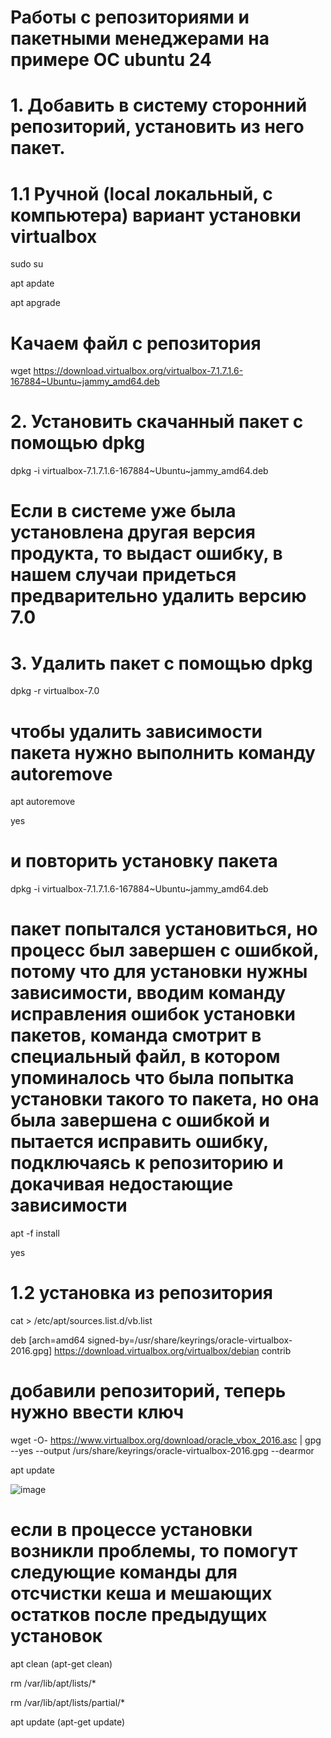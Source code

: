 # Работы с репозиториями и пакетными менеджерами на примере ОС ubuntu 24

# 1. Добавить в систему сторонний репозиторий, установить из него пакет.

# 1.1 Ручной (local локальный, с компьютера) вариант установки virtualbox

sudo su

apt apdate

apt apgrade

# Качаем файл с репозитория
wget https://download.virtualbox.org/virtualbox-7.1.7.1.6-167884~Ubuntu~jammy_amd64.deb

# 2. Установить скачанный пакет с помощью dpkg

dpkg -i virtualbox-7.1.7.1.6-167884~Ubuntu~jammy_amd64.deb

# Если в системе уже была установлена другая версия продукта, то выдаст ошибку, в нашем случаи придеться предварительно удалить версию 7.0

# 3. Удалить пакет с помощью dpkg

dpkg -r virtualbox-7.0

# чтобы удалить зависимости пакета нужно выполнить команду autoremove

apt autoremove

yes

#  и повторить установку пакета

dpkg -i virtualbox-7.1.7.1.6-167884~Ubuntu~jammy_amd64.deb

# пакет попытался установиться, но процесс был завершен с ошибкой, потому что для установки нужны зависимости, вводим команду исправления ошибок установки пакетов, команда смотрит в специальный файл, в котором упоминалось что была попытка установки такого то пакета, но она была завершена с ошибкой и пытается исправить ошибку, подключаясь к репозиторию и докачивая недостающие зависимости

apt -f install

yes

# 1.2 установка из репозитория

cat > /etc/apt/sources.list.d/vb.list

deb [arch=amd64 signed-by=/usr/share/keyrings/oracle-virtualbox-2016.gpg] https://download.virtualbox.org/virtualbox/debian <mydist> contrib

# добавили репозиторий, теперь нужно ввести ключ

wget -O- https://www.virtualbox.org/download/oracle_vbox_2016.asc | gpg --yes --output /urs/share/keyrings/oracle-virtualbox-2016.gpg --dearmor

apt update

![image](https://github.com/user-attachments/assets/5327f1e0-5681-4239-bc67-b62ca41a5f62)


# если в процессе установки возникли проблемы, то помогут следующие команды для отсчистки кеша и мешающих остатков после предыдущих установок

apt clean  (apt-get clean)

rm /var/lib/apt/lists/*

rm /var/lib/apt/lists/partial/*

apt update (apt-get update)





